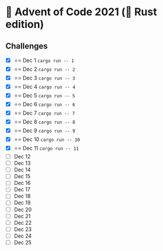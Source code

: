 # 🎄 Advent of Code 2021 (🦀 Rust edition)

## Challenges

- [x] ⭐⭐ Dec 1 `cargo run -- 1`
- [x] ⭐⭐ Dec 2 `cargo run -- 2`
- [x] ⭐⭐ Dec 3 `cargo run -- 3`
- [x] ⭐⭐ Dec 4 `cargo run -- 4`
- [x] ⭐⭐ Dec 5 `cargo run -- 5`
- [x] ⭐⭐ Dec 6 `cargo run -- 6`
- [x] ⭐⭐ Dec 7 `cargo run -- 7`
- [x] ⭐⭐ Dec 8 `cargo run -- 8`
- [x] ⭐⭐ Dec 9 `cargo run -- 9`
- [x] ⭐⭐ Dec 10 `cargo run -- 10`
- [x] ⭐⭐ Dec 11 `cargo run -- 11`
- [ ] Dec 12
- [ ] Dec 13
- [ ] Dec 14
- [ ] Dec 15
- [ ] Dec 16
- [ ] Dec 17
- [ ] Dec 18
- [ ] Dec 19
- [ ] Dec 20
- [ ] Dec 21
- [ ] Dec 22
- [ ] Dec 23
- [ ] Dec 24
- [ ] Dec 25
